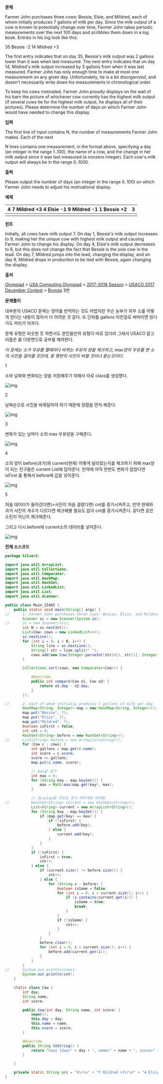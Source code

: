 **문제**

Farmer John purchases three cows: Bessie, Elsie, and Mildred, each of whom initially produces 7 gallons of milk per day. Since the milk output of a cow is known to potentially change over time, Farmer John takes periodic measurements over the next 100 days and scribbles them down in a log book. Entries in his log look like this:

35 Bessie -2 14 Mildred +3 

The first entry indicates that on day 35, Bessie's milk output was 2 gallons lower than it was when last measured. The next entry indicates that on day 14, Mildred's milk output increased by 3 gallons from when it was last measured. Farmer John has only enough time to make at most one measurement on any given day. Unfortunately, he is a bit disorganized, and doesn't necessarily write down his measurements in chronological order.

To keep his cows motivated, Farmer John proudly displays on the wall of his barn the picture of whichever cow currently has the highest milk output (if several cows tie for the highest milk output, he displays all of their pictures). Please determine the number of days on which Farmer John would have needed to change this display.

**입력**

The first line of input contains N, the number of measurements Farmer John makes. Each of the next 

N lines contains one measurement, in the format above, specifying a day (an integer in the range 1..100), the name of a cow, and the change in her milk output since it was last measured (a nonzero integer). Each cow's milk output will always be in the range 0..1000.

**출력**

Please output the number of days (an integer in the range 0..100) on which Farmer John needs to adjust his motivational display.

**예제** 

| 4 7 Mildred +3 4 Elsie -1 9 Mildred -1 1 Bessie +2 | 3    |
| -------------------------------------------------- | ---- |
|                                                    |      |

**힌트**

Initially, all cows have milk output 7. On day 1, Bessie's milk output increases to 9, making her the unique cow with highest milk output and causing Farmer John to change his display. On day 4, Elsie's milk output decreases to 6, but this does not change the fact that Bessie is the sole cow in the lead. On day 7, Mildred jumps into the lead, changing the display, and on day 9, Mildred drops in production to be tied with Bessie, again changing the display.

**출처**

[Olympiad](https://www.acmicpc.net/category/2) > [USA Computing Olympiad](https://www.acmicpc.net/category/106) > [2017-2018 Season](https://www.acmicpc.net/category/410) > [USACO 2017 December Contest](https://www.acmicpc.net/category/411) > [Bronze](https://www.acmicpc.net/category/detail/1835) 3번

**문제풀이**

대부분의 USACO 문제는 영어를 번역하는 것도 어렵지만 무슨 농부가 자꾸 소를 어떻게 한다는 내용이 많아서 더 어려운 것 같다. 또 단위를 gallons 이런걸로 써버리면 읽다가도 머리가 아프다.

문제 유형은 비슷한 듯 하면서도 본인들만의 유형이 따로 있더라 그래서 USACO 알고리즘은 좀 다방면으로 공부를 해야한다.

*이 문제는 소가 우유를 짤때마다 바뀌는 우유의 양을 체크하고, max양의 우유를 짠 소의 사진을 걸어줄 것인데, 총 몇번의 사진이 바뀔 것이냐 묻는것이다.*



1

소와 날짜와 변화되는 양을 저장해주기 위해서 따로 class를 생성했다.

![img](md-images/image-16486520808971.png)

2

날짜순으로 사진을 바꿔달아야 하기 때문에 정렬을 먼저 해준다.

![img](md-images/image-16486520808983.png)

3

변화가 있는 날마다 소의 max 우유양을 구해준다.

![img](md-images/image-16486520808985.png)

4

소의 양이 before(과거)와 current(현재) 어떻게 달라졌는지를 체크하기 위해 max양이 되는 친구들은 current List에 담아준다. 만약에 아직 한번도 변화가 없었다면 isFirst 를 통해서 before에 값을 넣어준다.

![img](md-images/image-16486520808987.png)

5

처음 데이터가 들어갔다면(=사진이 처음 걸렸다면) cnt를 증가시켜주고, 만약 현재와 과거 사진의 개수가 다르다면 체크해볼 필요도 없이 cnt를 증가시켜준다. 같다면 같은 소인지 아닌지 체크해준다.

그리고 다시 before에 current소의 데이터를 넣어준다.

![img](md-images/image-16486520808989.png)

**전체 소스코드**

```java
package Silver2;

import java.util.ArrayList;
import java.util.Collections;
import java.util.Comparator;
import java.util.HashMap;
import java.util.HashSet;
import java.util.LinkedList;
import java.util.List;
import java.util.Scanner;

public class Main_15465 {
	public static void main(String[] args) {
//		1. Farmer John purchases three cows: Bessie, Elsie, and Mildred
		Scanner sc = new Scanner(System.in);
//		sc = new Scanner(src);
		int N = sc.nextInt();
		List<Cow> cows = new LinkedList<>();
		sc.nextLine();
		for (int i = 0; i < N; i++) {
			String line = sc.nextLine();
			String[] str = line.split(" ");
			cows.add(new Cow(Integer.parseInt(str[0]), str[1], Integer.parseInt(str[2])));
		}

		Collections.sort(cows, new Comparator<Cow>() {

			@Override
			public int compare(Cow o1, Cow o2) {
				return o1.day - o2.day;
			}
		});

//		2. each of whom initially produces 7 gallons of milk per day.
		HashMap<String, Integer> map = new HashMap<String, Integer>();
		map.put("Bessie", 7);
		map.put("Elsie", 7);
		map.put("Mildred", 7);
		boolean isFirst = false;
		int cnt = 0;
		HashSet<String> before = new HashSet<String>();
//		List<String> before = new ArrayList<String>();
		for (Cow c : cows) {
			int gallons = map.get(c.name);
			int score = c.score;
			score += gallons;
			map.put(c.name, score);

			// max값 찾기
			int max = 0;
			for (String key : map.keySet()) {
				max = Math.max(map.get(key), max);
			}

			// display할 주인공 찾기 여러개면 여러명.
//			HashSet<String> current = new HashSet<String>();
			List<String> current = new ArrayList<String>();
			for (String key : map.keySet()) {
				if (map.get(key) == max) {
					if (!isFirst) {
						before.add(key);
					} else {
						current.add(key);
					}
				}
			}
			if (!isFirst) {
				isFirst = true;
				cnt++;
			} else {
				if (current.size() != before.size()) {
					cnt++;
				} else {
					for (String s : before) {
						boolean isSame = false;
						for (int i = 0; i < current.size(); i++) {
							if (s.contains(current.get(i))) {
								isSame = true;
								break;
							}
						}
						if (!isSame) {
							cnt++;
						}
					}
				}
				before.clear();
				for (int i = 0; i < current.size(); i++) {
					before.add(current.get(i));
				}
			}
		}
//		System.out.println(cows);
		System.out.println(cnt);
	}

	static class Cow {
		int day;
		String name;
		int score;

		public Cow(int day, String name, int score) {
			super();
			this.day = day;
			this.name = name;
			this.score = score;
		}

		@Override
		public String toString() {
			return "Cows [day=" + day + ", name=" + name + ", score=" + score + "]";
		}

	}

	private static String src = "4\r\n" + "7 Mildred +3\r\n" + "4 Elsie -1\r\n" + "9 Mildred -1\r\n" + "1 Bessie +2";
}
```

